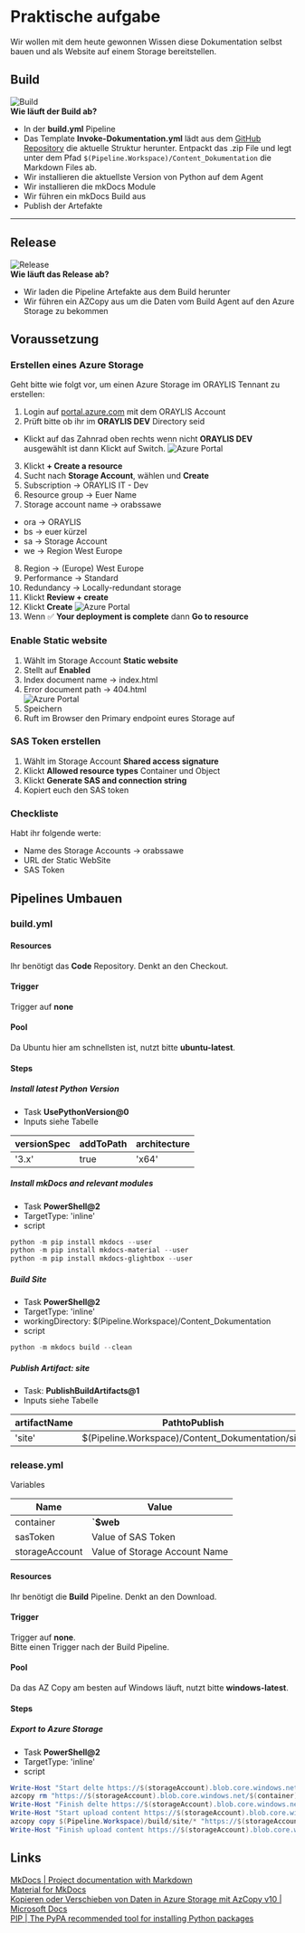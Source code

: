 # Praktische aufgabe

Wir wollen mit dem heute gewonnen Wissen diese Dokumentation selbst bauen und als Website auf einem Storage bereitstellen. 

## Build  
![Build](Build.jpg)    
**Wie läuft der Build ab?**    
- In der **build.yml** Pipeline  
- Das Template **Invoke-Dokumentation.yml** lädt aus dem [GitHub Repository](https://github.com/zyeiy2/Content_Dokumentation) die aktuelle Struktur herunter. Entpackt das .zip File und legt unter dem Pfad ```$(Pipeline.Workspace)/Content_Dokumentation``` die Markdown Files ab.   
- Wir installieren die aktuellste Version von Python auf dem Agent  
- Wir installieren die mkDocs Module  
- Wir führen ein mkDocs Build aus  
- Publish der Artefakte  

---

## Release
![Release](Release.jpg)  
**Wie läuft das Release ab?**  
- Wir laden die Pipeline Artefakte aus dem Build herunter  
- Wir führen ein AZCopy aus um die Daten vom Build Agent auf den Azure Storage zu bekommen

## Voraussetzung  
### Erstellen eines Azure Storage    
Geht bitte wie folgt vor, um einen Azure Storage im ORAYLIS Tennant zu erstellen:  
1. Login auf [portal.azure.com](https://portal.azure.com/) mit dem ORAYLIS Account  
2. Prüft bitte ob ihr im **ORAYLIS DEV** Directory seid    
- Klickt auf das Zahnrad oben rechts wenn nicht **ORAYLIS DEV** ausgewählt ist dann Klickt auf Switch.
![Azure Portal](Bild1.png)  
3. Klickt **+ Create a resource**  
4. Sucht nach **Storage Account**, wählen und **Create**  
5. Subscription -> ORAYLIS IT - Dev  
6. Resource group -> Euer Name  
7. Storage account name -> orabssawe  
- ora -> ORAYLIS  
- bs -> euer kürzel  
- sa -> Storage Account  
- we -> Region West Europe  
8.  Region -> (Europe) West Europe    
9. Performance ->  Standard  
10. Redundancy -> Locally-redundant storage  
11. Klickt **Review + create**  
12. Klickt **Create**
![Azure Portal](Bild2.png)  
13. Wenn ✅ **Your deployment is complete** dann **Go to resource**  

### Enable Static website  
1. Wählt im Storage Account **Static website**    
2. Stellt auf **Enabled**  
3. Index document name -> index.html  
4. Error document path -> 404.html  
![Azure Portal](Bild3.png)  
5. Speichern  
6. Ruft im Browser den Primary endpoint eures Storage auf  

### SAS Token erstellen  
1. Wählt im Storage Account **Shared access signature**  
2. Klickt **Allowed resource types** Container und Object
3. Klickt **Generate SAS and connection string**
4. Kopiert euch den SAS token

### Checkliste  
Habt ihr folgende werte:  
- Name des Storage Accounts -> orabssawe   
- URL der Static WebSite  
- SAS Token  

## Pipelines Umbauen

### build.yml

#### Resources
Ihr benötigt das **Code** Repository. Denkt an den Checkout.

#### Trigger 
Trigger auf **none**

#### Pool 
Da Ubuntu hier am schnellsten ist, nutzt bitte **ubuntu-latest**.

#### Steps

##### Install latest Python Version
- Task **UsePythonVersion@0**
- Inputs siehe Tabelle  

versionSpec | addToPath | architecture  
---|---|---  
'3.x'| true|'x64'   

##### Install mkDocs and relevant modules
- Task **PowerShell@2**  
- TargetType: 'inline'  
- script   
```PowerShell  
python -m pip install mkdocs --user  
python -m pip install mkdocs-material --user  
python -m pip install mkdocs-glightbox --user
```  

##### Build Site
- Task **PowerShell@2**  
- TargetType: 'inline'  
- workingDirectory: $(Pipeline.Workspace)/Content_Dokumentation  
- script   
```PowerShell  
python -m mkdocs build --clean  
```  

##### Publish Artifact: site
- Task: **PublishBuildArtifacts@1**
- Inputs siehe Tabelle   

artifactName | PathtoPublish
---|---
'site' | $(Pipeline.Workspace)/Content_Dokumentation/site


### release.yml
Variables

Name | Value 
--- | ---
container | **`$web** 
sasToken | Value of SAS Token
storageAccount | Value of Storage Account Name

#### Resources
Ihr benötigt die **Build** Pipeline. Denkt an den Download.

#### Trigger 
Trigger auf **none**.  
Bitte einen Trigger nach der Build Pipeline.

#### Pool 
Da das AZ Copy am besten auf Windows läuft, nutzt bitte **windows-latest**.

#### Steps

##### Export to Azure Storage
- Task **PowerShell@2**  
- TargetType: 'inline'  
- script   
```PowerShell  
Write-Host "Start delte https://$(storageAccount).blob.core.windows.net/$(container)"
azcopy rm "https://$(storageAccount).blob.core.windows.net/$(container)/$(sasToken)" --recursive=true
Write-Host "Finish delte https://$(storageAccount).blob.core.windows.net/$(container)"
Write-Host "Start upload content https://$(storageAccount).blob.core.windows.net/$(container)"
azcopy copy $(Pipeline.Workspace)/build/site/* "https://$(storageAccount).blob.core.windows.net/$(container)/$(sasToken)" --recursive=true
Write-Host "Finish upload content https://$(storageAccount).blob.core.windows.net/$(container)"
```  



## Links
[MkDocs | Project documentation with Markdown](https://www.mkdocs.org/)    
[Material for MkDocs](https://squidfunk.github.io/mkdocs-material/)  
[Kopieren oder Verschieben von Daten in Azure Storage mit AzCopy v10 | Microsoft Docs ](https://docs.microsoft.com/de-de/azure/storage/common/storage-use-azcopy-v10)    
[PIP | The PyPA recommended tool for installing Python packages](https://pypi.org/project/pip/)